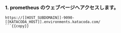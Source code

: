 ### 1. prometheus のウェブページへアクセスします。
```
https://[[HOST_SUBDOMAIN]]-9090-[[KATACODA_HOST]].environments.katacoda.com/
```{{copy}}

